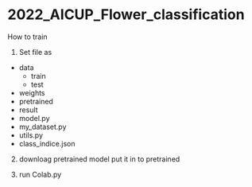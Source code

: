 # 2022_AICUP_Flower_classification

How to train
1. Set file as
  + data
      + train
      + test
  + weights
  + pretrained
  + result
  + model.py
  + my_dataset.py
  + utils.py
  + class_indice.json

2. downloag pretrained model put it in to pretrained

3. run Colab.py

